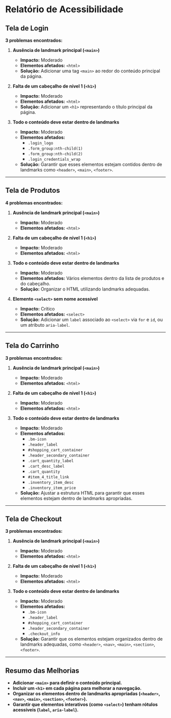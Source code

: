 # Relatório de Acessibilidade

## Tela de Login  
**3 problemas encontrados:**  

1. **Ausência de landmark principal (`<main>`)**  
   - **Impacto:** Moderado  
   - **Elementos afetados:** `<html>`  
   - **Solução:** Adicionar uma tag `<main>` ao redor do conteúdo principal da página.  

2. **Falta de um cabeçalho de nível 1 (`<h1>`)**  
   - **Impacto:** Moderado  
   - **Elementos afetados:** `<html>`  
   - **Solução:** Adicionar um `<h1>` representando o título principal da página.  

3. **Todo o conteúdo deve estar dentro de landmarks**  
   - **Impacto:** Moderado  
   - **Elementos afetados:**  
     - `.login_logo`  
     - `.form_group:nth-child(1)`  
     - `.form_group:nth-child(2)`  
     - `.login_credentials_wrap`  
   - **Solução:** Garantir que esses elementos estejam contidos dentro de landmarks como `<header>`, `<main>`, `<footer>`.  

---

## Tela de Produtos  
**4 problemas encontrados:**  

1. **Ausência de landmark principal (`<main>`)**  
   - **Impacto:** Moderado  
   - **Elementos afetados:** `<html>`  

2. **Falta de um cabeçalho de nível 1 (`<h1>`)**  
   - **Impacto:** Moderado  
   - **Elementos afetados:** `<html>`  

3. **Todo o conteúdo deve estar dentro de landmarks**  
   - **Impacto:** Moderado  
   - **Elementos afetados:** Vários elementos dentro da lista de produtos e do cabeçalho.  
   - **Solução:** Organizar o HTML utilizando landmarks adequadas.  

4. **Elemento `<select>` sem nome acessível**  
   - **Impacto:** Crítico  
   - **Elementos afetados:** `<select>`  
   - **Solução:** Adicionar um `label` associado ao `<select>` via `for` e `id`, ou um atributo `aria-label`.  

---

## Tela do Carrinho  
**3 problemas encontrados:**  

1. **Ausência de landmark principal (`<main>`)**  
   - **Impacto:** Moderado  
   - **Elementos afetados:** `<html>`  

2. **Falta de um cabeçalho de nível 1 (`<h1>`)**  
   - **Impacto:** Moderado  
   - **Elementos afetados:** `<html>`  

3. **Todo o conteúdo deve estar dentro de landmarks**  
   - **Impacto:** Moderado  
   - **Elementos afetados:**  
     - `.bm-icon`  
     - `.header_label`  
     - `#shopping_cart_container`  
     - `.header_secondary_container`  
     - `.cart_quantity_label`  
     - `.cart_desc_label`  
     - `.cart_quantity`  
     - `#item_4_title_link`  
     - `.inventory_item_desc`  
     - `.inventory_item_price`  
   - **Solução:** Ajustar a estrutura HTML para garantir que esses elementos estejam dentro de landmarks apropriadas.  

---

## Tela de Checkout  
**3 problemas encontrados:**  

1. **Ausência de landmark principal (`<main>`)**  
   - **Impacto:** Moderado  
   - **Elementos afetados:** `<html>`  

2. **Falta de um cabeçalho de nível 1 (`<h1>`)**  
   - **Impacto:** Moderado  
   - **Elementos afetados:** `<html>`  

3. **Todo o conteúdo deve estar dentro de landmarks**  
   - **Impacto:** Moderado  
   - **Elementos afetados:**  
     - `.bm-icon`  
     - `.header_label`  
     - `#shopping_cart_container`  
     - `.header_secondary_container`  
     - `.checkout_info`  
   - **Solução:** Garantir que os elementos estejam organizados dentro de landmarks adequadas, como `<header>`, `<nav>`, `<main>`, `<section>`, `<footer>`.  

---

## **Resumo das Melhorias**  
- **Adicionar `<main>` para definir o conteúdo principal.**  
- **Incluir um `<h1>` em cada página para melhorar a navegação.**  
- **Organizar os elementos dentro de landmarks apropriadas (`<header>`, `<nav>`, `<main>`, `<section>`, `<footer>`).**  
- **Garantir que elementos interativos (como `<select>`) tenham rótulos acessíveis (`label`, `aria-label`).**  

